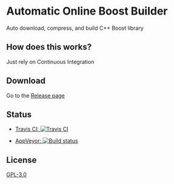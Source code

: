 # Automatic Online Boost Builder
Auto download, compress, and build C++ Boost library

## How does this works?

Just rely on Continuous Integration

## Download

Go to the [Release page](https://github.com/khai-auto-tools/boost-builder/releases)

## Status

 * [Travis CI: ![Travis CI](https://travis-ci.org/khai-auto-tools/boost-builder.svg?branch=master)](https://travis-ci.org/khai-auto-tools/boost-builder)

 * [AppVeyor: ![Build status](https://ci.appveyor.com/api/projects/status/6fusiw8p0csuq58x?svg=true)](https://ci.appveyor.com/project/KSXGitHub/boost-builder)

## License

[GPL-3.0](./LICENSE)
